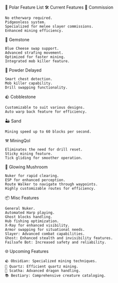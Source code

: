 🌟 Polar Feature List
🛠️ Current Features
🏹 Commission

    No etherwarp required.
    Pidgeonless system.
    Specialized for melee slayer commissions.
    Enhanced mining efficiency.

💎 Gemstone

    Blue Cheese swap support.
    Advanced strafing movement.
    Optimized for faster mining.
    Integrated mob killer feature.

🧪 Powder Delayed

    Smart chest detection.
    Mob killer capability.
    Drill swapping functionality.

🪨 Cobblestone

    Customizable to suit various designs.
    Auto warp back feature for efficiency.

🏜️ Sand

    Mining speed up to 60 blocks per second.

⚒️ MiningQol

    Eliminates the need for drill reset.
    Sticky mining feature.
    Tick gliding for smoother operation.

🍄 Glowing Mushroom

    Nuker for rapid clearing.
    ESP for enhanced perception.
    Route Walker to navigate through waypoints.
    Highly customizable routes for efficiency.

📦 Misc Features

    General Nuker.
    Automated Harp playing.
    Ghost blocks handling.
    Hub fishing optimization.
    X-Ray for enhanced visibility.
    Armor swapping for situational needs.
    Slayer: Advanced combat capabilities.
    Ghost: Enhanced stealth and invisibility features.
    Failsafe Bot: Increased safety and reliability.

🌐 Upcoming Features

    🪨 Obsidian: Specialized mining techniques.
    🌌 Quartz: Efficient quartz mining.
    🐉 Scatha: Advanced dragon handling.
    📚 Bestiary: Comprehensive creature cataloging.
